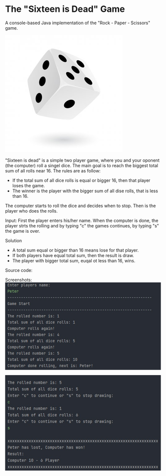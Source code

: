 # The "Sixteen is Dead" Game

A console-based Java implementation of the "Rock - Paper - Scissors" game.

![dice](https://github.com/PepiZlatev/sixteen-is-dead/blob/master/img/dice.jpg?)

"Sixteen is dead" is a simple two player game, where you and your oponent (the computer) roll a singel dice. 
The main goal is to reach the biggest total sum of all rolls near 16. The rules are as follow:
- If the total sum of all dice rolls is equal or bigger 16, then that player loses the game.
- The winner is the player with the bigger sum of all dise rolls, that is less than 16.


The computer starts to roll the dice and decides when to stop.
Then is the player who does the rolls.

Input:
First the player enters his/her name.
When the computer is done, the player strts the rolling and by typing "c" the games continues, by typing "s" the game is over.

Solution
- A total sum equal or bigger than 16 means lose for that player.
- If both players have equal total sum, then the result is draw.
- The player with bigger total sum, euqal ot less than 16, wins.

Source code:


Screenshots:
![computer](https://github.com/PepiZlatev/sixteen-is-dead/blob/master/img/computer.jpg)

![player](https://github.com/PepiZlatev/sixteen-is-dead/blob/master/img/player.jpg)
